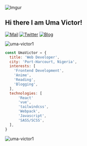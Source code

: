 ![Imgur](https://i.imgur.com/nzL5lgH.jpg)
<h2> Hi there I am Uma Victor! </h2>

[![Mail](https://img.shields.io/badge/Mail-umavictor11@gmail.com-red)](mailto:umavictor11@gmail.com)
[![Twitter](https://img.shields.io/badge/Twitter-uma_victor-blue)](https://twitter.com/umavictor_)
[![Blog](https://img.shields.io/badge/Blog-codingbuddy.hashnode.dev-brightgreen)](https://codingbuddy.hashnode.dev/)
<p align="left"> <img src="https://komarev.com/ghpvc/?username=uma-victor1" alt="uma-victor1" /> </p>



```javascript
const UmaVictor = {
  title: 'Web Developer',
  city: 'Port-Harcourt, Nigeria',
  interests: [
    'Frontend Development',
    'Anime',
    'Reading',
    'Blogging',
  ],
  technologies: [
      'React'
      'vue',
      'tailwindcss',
      'Webpack',
      'Javascript',
      'SASS/SCSS',
  ],
}
```
<p align="left">
  <img src="https://github-readme-stats.vercel.app/api?username=uma-victor1&show_icons=true" alt="uma-victor1" /> 
</p>
